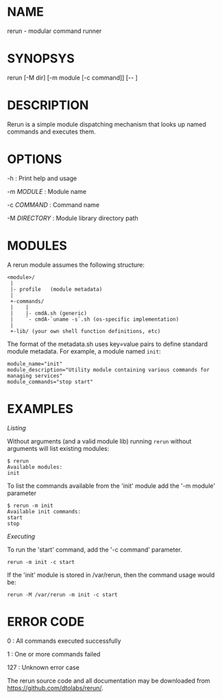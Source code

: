 # NAME

rerun - modular command runner

# SYNOPSYS

rerun [-M dir] [-m module [-c command]] [-- <command-options>]

# DESCRIPTION

Rerun is a simple module dispatching mechanism that looks up named
commands and executes them.

# OPTIONS

-h
: Print help and usage

-m *MODULE*
: Module name

-c *COMMAND*
: Command name

-M *DIRECTORY*
: Module library directory path

# MODULES

A rerun module assumes the following structure:

    <module>/
     |
     |- profile   (module metadata)
     |
     +-commands/
     |    |
     |    |- cmdA.sh (generic)
     |    `- cmdA-`uname -s`.sh (os-specific implementation)
     |
     +-lib/ (your own shell function definitions, etc)

The format of the metadata.sh uses key=value pairs to define standard
module metadata. For example, a module named `init`:

    module_name="init"
    module_description="Utility module containing various commands for managing services"
    module_commands="stop start"

# EXAMPLES

*Listing*

Without arguments (and a valid module lib) running `rerun` without arguments
will list existing modules:

    $ rerun
    Available modules:
    init

To list the commands available from the 'init' module add the '-m module' parameter

    $ rerun -m init
    Available init commands:
    start
    stop

*Executing*

To run the 'start' command, add the '-c command' parameter.

    rerun -m init -c start

If the 'init' module is stored in /var/rerun, then the command usage
would be:

    rerun -M /var/rerun -m init -c start


# ERROR CODE

0
: All commands executed successfully

1
: One or more commands failed

127
: Unknown error case

The rerun source code and all documentation may be downloaded from
<https://github.com/dtolabs/rerun/>.
